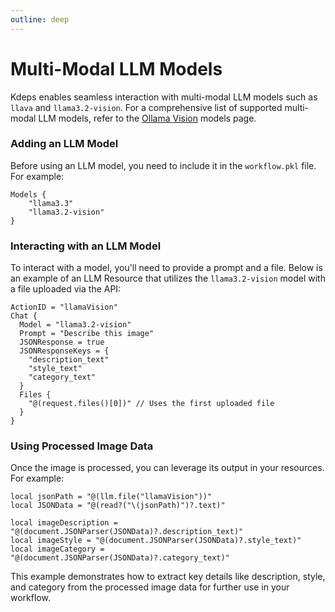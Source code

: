 ```yaml
---
outline: deep
---
```


# Multi-Modal LLM Models

Kdeps enables seamless interaction with multi-modal LLM models such as `llava` and `llama3.2-vision`. For a
comprehensive list of supported multi-modal LLM models, refer to the [Ollama Vision](https://ollama.com/search?c=vision)
models page.

### Adding an LLM Model

Before using an LLM model, you need to include it in the `workflow.pkl` file. For example:

```apl
Models {
    "llama3.3"
    "llama3.2-vision"
}
```

### Interacting with an LLM Model

To interact with a model, you'll need to provide a prompt and a file. Below is an example of an LLM Resource that
utilizes the `llama3.2-vision` model with a file uploaded via the API:

```apl
ActionID = "llamaVision"
Chat {
  Model = "llama3.2-vision"
  Prompt = "Describe this image"
  JSONResponse = true
  JSONResponseKeys = {
    "description_text"
    "style_text"
    "category_text"
  }
  Files {
    "@(request.files()[0])" // Uses the first uploaded file
  }
}
```

### Using Processed Image Data

Once the image is processed, you can leverage its output in your resources. For example:

```apl
local jsonPath = "@(llm.file("llamaVision"))"
local JSONData = "@(read?("\(jsonPath)")?.text)"

local imageDescription = "@(document.JSONParser(JSONData)?.description_text)"
local imageStyle = "@(document.JSONParser(JSONData)?.style_text)"
local imageCategory = "@(document.JSONParser(JSONData)?.category_text)"
```

This example demonstrates how to extract key details like description, style, and category from the processed image data
for further use in your workflow.
